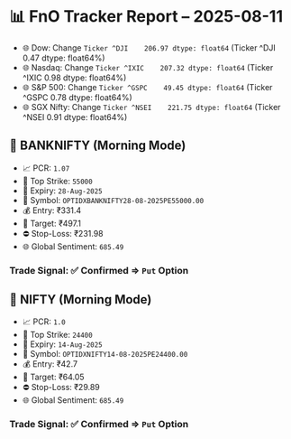 # 📊 FnO Tracker Report – 2025-08-11
- 🌐 Dow: Change `Ticker
^DJI    206.97
dtype: float64` (Ticker
^DJI    0.47
dtype: float64%)
- 🌐 Nasdaq: Change `Ticker
^IXIC    207.32
dtype: float64` (Ticker
^IXIC    0.98
dtype: float64%)
- 🌐 S&P 500: Change `Ticker
^GSPC    49.45
dtype: float64` (Ticker
^GSPC    0.78
dtype: float64%)
- 🌐 SGX Nifty: Change `Ticker
^NSEI    221.75
dtype: float64` (Ticker
^NSEI    0.91
dtype: float64%)
## 📘 BANKNIFTY (Morning Mode)
- 📈 PCR: `1.07`
- 🔢 Top Strike: `55000`
- 📆 Expiry: `28-Aug-2025`
- 🎫 Symbol: `OPTIDXBANKNIFTY28-08-2025PE55000.00`
- 💰 Entry: ₹331.4
- 🎯 Target: ₹497.1
- ⛔ Stop-Loss: ₹231.98
- 🌐 Global Sentiment: `685.49`
### Trade Signal: ✅ Confirmed ⇒ `Put` Option
## 📘 NIFTY (Morning Mode)
- 📈 PCR: `1.0`
- 🔢 Top Strike: `24400`
- 📆 Expiry: `14-Aug-2025`
- 🎫 Symbol: `OPTIDXNIFTY14-08-2025PE24400.00`
- 💰 Entry: ₹42.7
- 🎯 Target: ₹64.05
- ⛔ Stop-Loss: ₹29.89
- 🌐 Global Sentiment: `685.49`
### Trade Signal: ✅ Confirmed ⇒ `Put` Option